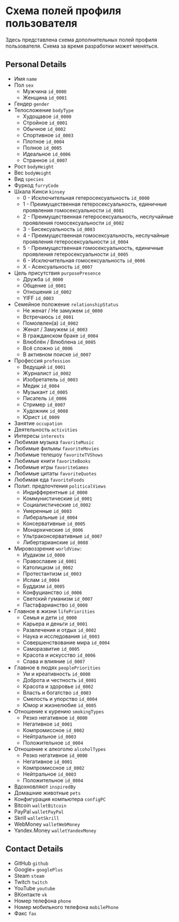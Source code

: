 # Схема полей профиля пользователя

Здесь представлена схема дополнительных полей профиля пользователя. Схема за время разработки может меняться.

## Personal Details

- Имя `name`
- Пол `sex`
  - Мужчина `id_0000`
  - Женщина `id_0001`
- Гендер `gender`
- Телосложение `bodyType`
  - Худощавое `id_0000`
  - Стройное `id_0001`
  - Обычное `id_0002`
  - Спортивное `id_0003`
  - Плотное `id_0004`
  - Полное `id_0005`
  - Идеальное `id_0006`
  - Странное `id_0007`
- Рост `bodyHeight`
- Вес `bodyWeight`
- Вид `species`
- Фуркод `furryCode`
- Шкала Кинси `kinsey`
  - 0 - Исключительная гетеросексуальность `id_0000`
  - 1 - Преимущественная гетеросексуальность, единичные проявления гомосексуальности `id_0001`
  - 2 - Преимущественная гетеросексуальность, неслучайные проявления гомосексуальности `id_0002`
  - 3 - Бисексуальность `id_0003`
  - 4 - Преимущественная гомосексуальность, неслучайные проявления гетеросексуальности `id_0004`
  - 5 - Преимущественная гомосексуальность, единичные проявления гетеросексуальности `id_0005`
  - 6 - Исключительная гомосексуальность `id_0006`
  - X - Асексуальность `id_0007`
- Цель присутствия `purposePresence`
  - Дружба `id_0000`
  - Общение `id_0001`
  - Отношения `id_0002`
  - YIFF `id_0003`
- Семейное положение `relationshipStatus`
  - Не женат / Не замужем `id_0000`
  - Встречаюсь `id_0001`
  - Помолвлен(а) `id_0002`
  - Женат / Замужем `id_0003`
  - В гражданском браке `id_0004`
  - Влюблён / Влюблена `id_0005`
  - Всё сложно `id_0006`
  - В активном поиске `id_0007`
- Профессия `profession`
  - Ведущий `id_0001`
  - Журналист `id_0002`
  - Изобретатель `id_0003`
  - Медик `id_0004`
  - Музыкант `id_0005`
  - Писатель `id_0006`
  - Стример `id_0007`
  - Художник `id_0008`
  - Юрист `id_0009`
- Занятие `occupation`
- Деятельность `activities`
- Интересы `interests`
- Любимая музыка `favoriteMusic`
- Любимые фильмы `favoriteMovies`
- Любимые телешоу `favoriteTVShows`
- Любимые книги `favoriteBooks`
- Любимые игры `favoriteGames`
- Любимые цитаты `favoriteQuotes`
- Любимая еда `favoriteFoods`
- Полит. предпочтения `politicalViews`
  - Индифферентные `id_0000`
  - Коммунистические `id_0001`
  - Социалистичеcкие `id_0002`
  - Умеренные `id_0003`
  - Либеральные `id_0004`
  - Консервативные `id_0005`
  - Монархические `id_0006`
  - Ультраконсервативные `id_0007`
  - Либертарианские `id_0008`
- Мировоззрение `worldView:`
  - Иудаизм `id_0000`
  - Православие `id_0001`
  - Католицизм `id_0002`
  - Протестантизм `id_0003`
  - Ислам `id_0004`
  - Буддизм `id_0005`
  - Конфуцианство `id_0006`
  - Светский гуманизм `id_0007`
  - Пастафарианство `id_0008`
- Главное в жизни `lifePriorities`
  - Семья и дети `id_0000`
  - Карьера и деньги `id_0001`
  - Развлечения и отдых `id_0002`
  - Наука и исследования `id_0003`
  - Совершенствование мира `id_0004`
  - Саморазвитие `id_0005`
  - Красота и искусство `id_0006`
  - Слава и влияние `id_0007`
- Главное в людях `peoplePriorities`
  - Ум и креативность `id_0000`
  - Доброта и честность `id_0001`
  - Красота и здоровье `id_0002`
  - Власть и богатство `id_0003`
  - Смелость и упорство `id_0004`
  - Юмор и жизнелюбие `id_0005`
- Отношение к курению `smokingTypes`
  - Резко негативное `id_0000`
  - Негативное `id_0001`
  - Компромиссное `id_0002`
  - Нейтральное `id_0003`
  - Положительное `id_0004`
- Отношение к алкоголю `alcoholTypes`
  - Резко негативное `id_0000`
  - Негативное `id_0001`
  - Компромиссное `id_0002`
  - Нейтральное `id_0003`
  - Положительное `id_0004`
- Вдохновляют `inspiredBy`
- Домашние животные `pets`
- Конфигурация компьютера `configPC`
- Bitcoin `walletBitcoin`
- PayPal `walletPayPal`
- Skrill `walletSkrill`
- WebMoney `walletWebMoney`
- Yandex.Money `walletYandexMoney`

## Contact Details

- GitHub `github`
- Google+ `googlePlus`
- Steam `steam`
- Twitch `twitch`
- YouTube `youtube`
- ВКонтакте `vk`
- Номер телефона `phone`
- Номер мобильного телефона `mobilePhone`
- Факс `fax`
